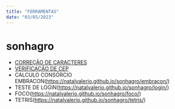 ```yaml
---
title: "FERRAMENTAS"
date: "03/05/2023"
---
```


# sonhagro
- [CORREÇÃO DE CARACTERES](https://natalvalerio.github.io/sonhagro/corrige/)
- [VERIFICAÇÃO DE CEP](https://natalvalerio.github.io/sonhagro/cep/)
- CALCULO CONSÓRCIO EMBRACON(https://natalvalerio.github.io/sonhagro/embracon/)
- TESTE DE LOGIN(https://natalvalerio.github.io/sonhagro/login/)
- FOCO(https://natalvalerio.github.io/sonhagro/foco/)
- TETRIS(https://natalvalerio.github.io/sonhagro/tetris/)